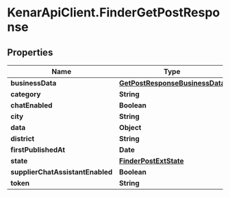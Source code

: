 # KenarApiClient.FinderGetPostResponse

## Properties

Name | Type | Description | Notes
------------ | ------------- | ------------- | -------------
**businessData** | [**GetPostResponseBusinessData**](GetPostResponseBusinessData.md) |  | [optional] 
**category** | **String** |  | [optional] 
**chatEnabled** | **Boolean** |  | [optional] 
**city** | **String** |  | [optional] 
**data** | **Object** |  | [optional] 
**district** | **String** |  | [optional] 
**firstPublishedAt** | **Date** |  | [optional] 
**state** | [**FinderPostExtState**](FinderPostExtState.md) |  | [optional] 
**supplierChatAssistantEnabled** | **Boolean** |  | [optional] 
**token** | **String** |  | [optional] 


